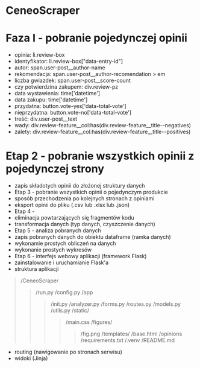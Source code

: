 # CeneoScraper
# Faza I - pobranie pojedynczej opinii
- opinia: li.review-box
- identyfikator: li.review-box["data-entry-id"]
- autor: span.user-post__author-name
- rekomendacja: span.user-post__author-recomendation > em
- liczba gwiazdek: span.user-post__score-count
- czy potwierdzina zakupem: div.review-pz
- data wystawienia: time['datetime']
- data zakupu: time['datetime']
- przydatna: button.vote-yes['data-total-vote']
- nieprzydatna: button.vote-no['data-total-vote']
- treść: div.user-post__text
- wady: div.review-feature__col:has(div.review-feature__title--negatives)
- zalety: div.review-feature__col:has(div.review-feature__title--positives)
# Etap 2 - pobranie wszystkich opinii z pojedynczej strony
- zapis składotych opinii do złożonej struktury danych
- Etap 3 - pobranie wszystkich opinii o pojedynczym produkcie
- sposób przechodzenia po kolejnych stronach z opiniami
- eksport opinii do pliku (.csv lub .xlsx lub .json)
- Etap 4 -
- eliminacja powtarzających się fragmentów kodu
- transformacja danych (typ danych, czyszczenie danych)
- Etap 5 - analiza pobranych danych
- zapis pobranych danych do obiektu dataframe (ramka danych)
- wykonamie prostych obliczeń na danych
- wykonanie prostych wykresów
- Etap 6 - interfejs webowy aplikacji (framework Flask)
- zainstalowanie i uruchamianie Flask'a
- struktura aplikacji 
>/CeneoScraper
>> /run.py
>> /config.py
>> /app
>>>/init.py 
>>>/analyzer.py 
>>>/forms.py
>>>/routes.py
>>>/models.py
>>>/utils.py
>>>/static/
>>>>/main.css 
>>>>/figures/ 
>>>>>/fig.png 
>>>/templates/
>>>>/base.html
>>>/opinions 
>>/requirements.txt
>>/.venv 
>>/README.md
- routing (nawigowanie po stronach serwisu)
- widoki (Jinja)

